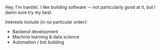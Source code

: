 Hey, I'm Irae(te). I like building software -- not particularly good at it, but I damn sure try my best.

Interests include (in no particular order):
- Backend development
- Machine learning & data science
- Automation / bot building

<!---
iraete/iraete is a ✨ special ✨ repository because its `README.md` (this file) appears on your GitHub profile.
You can click the Preview link to take a look at your changes.
--->
